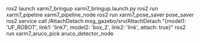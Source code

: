 ros2 launch xarm7_bringup xarm7_bringup.launch.py
ros2 run xarm7_pipeline xarm7_pipeline_node 
ros2 run xarm7_pose_saver pose_saver 
ros2 service call /AttachDetach msg_gazebo/srv/AttachDetach "{model1: 'UF_ROBOT', link1: 'link7', model2: 'box_2', link2: 'link', attach: true}"
ros2 run xarm7_aruco_pick aruco_detector_node
